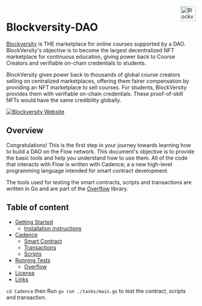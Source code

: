 <a href="https://www.blockversity.xyz/">
    <img src="https://www.blockversity.xyz/img/logo-1-1@1x.png" alt="Blockversity logo" title="Blockversity" align="right" height="40" />
</a>

# Blockversity-DAO

[Blockversity](https://www.blockversity.xyz/) is THE marketplace for online courses supported by a DAO. BlockVersity's objective is to become the largest decentralized NFT marketplace for continuous education, giving power back to Course Creators and verifiable on-chain credentials to students.

BlockVersity gives power back to thousands of global course creators selling on centralized marketplaces, offering them fairer compensation by providing an NFT marketplace to sell courses. For students, BlockVersity provides them with verifiable on-chain credentials. These proof-of-skill NFTs would have the same credibility globally.

[![Blockversity Website](https://i.postimg.cc/Pfw7z1g4/Screenshot-2022-12-14-at-11-40-21-AM.png)](https://www.blockversity.xyz/)

## Overview

 Congratulations! This is the first step in your journey towards learning how to build a DAO on the Flow network. This document's objective is to provide the basic tools and help you understand how to use them. All of the code that interacts with Flow is written with Cadence; a a new high-level programming language intended for smart contract development.

 The tools used for testing the smart contracts, scripts and transactions are written in Go and are part of the [Overflow](https://github.com/bjartek/overflow) library.

## Table of content

- [Getting Started](#installation)
    - [Installation instructions](#installation-instructions)
- [Cadence](#cadence)
    - [Smart Contract](#smart-contracts)
    - [Transactions](#transactions)
    - [Scripts](#scripts)
- [Running Tests](#running-tests)
    - [Overflow](#overflow)
- [License](#license)
- [Links](#links)


`cd Cadence` then
Run `go run ./tasks/main.go` to test the contract, scripts and transaction.
